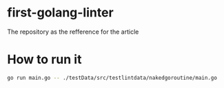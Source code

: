 # first-golang-linter
The repository as the refference for the article

# How to run it
```bash
go run main.go -- ./testData/src/testlintdata/nakedgoroutine/main.go
```
